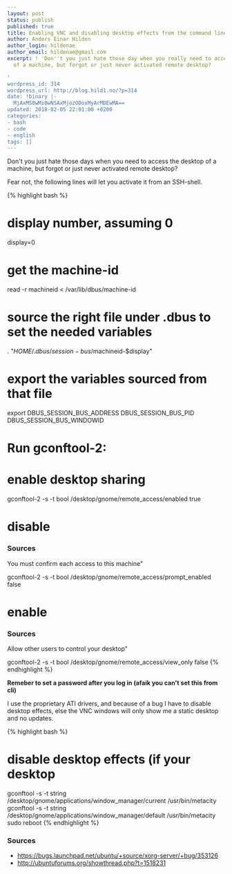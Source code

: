 ```yaml
---
layout: post
status: publish
published: true
title: Enabling VNC and disabling desktop effects from the command line
author: Anders Einar Hilden
author_login: hildenae
author_email: hildenae@gmail.com
excerpt: ! 'Don''t you just hate those day when you really need to access the desktop
  of a machine, but forgot or just never activated remote desktop?

'
wordpress_id: 314
wordpress_url: http://blog.hild1.no/?p=314
date: !binary |-
  MjAxMS0wMi0wNSAxMjozODoxMyArMDEwMA==
updated: 2018-02-05 22:01:00 +0200
categories:
- bash
- code
- english
tags: []
---
```

Don't you just hate those days when you need to access the desktop of a machine, but forgot or just never activated remote desktop?
<!--more-->
Fear not, the following lines will let you activate it from an SSH-shell.

{% highlight bash %}
# display number, assuming 0
display=0
# get the machine-id
read -r machineid < /var/lib/dbus/machine-id
# source the right file under .dbus to set the needed variables
. "$HOME/.dbus/session-bus/$machineid-$display"
# export the variables sourced from that file
export DBUS_SESSION_BUS_ADDRESS DBUS_SESSION_BUS_PID DBUS_SESSION_BUS_WINDOWID
# Run gconftool-2:
# enable desktop sharing
gconftool-2 -s -t bool /desktop/gnome/remote_access/enabled true
# disable <h3>Sources</h3>You must confirm each access to this machine"
gconftool-2 -s -t bool /desktop/gnome/remote_access/prompt_enabled false
# enable <h3>Sources</h3>Allow other users to control your desktop"
gconftool-2 -s -t bool /desktop/gnome/remote_access/view_only false
{% endhighlight %}

__Remeber to set a password after you log in (afaik you can't set this from cli)__

I use the proprietary ATI drivers, and because of a bug I have to disable desktop effects, else the VNC windows will only show me a static desktop and no updates.

{% highlight bash %}
# disable desktop effects (if your desktop
gconftool -s -t string /desktop/gnome/applications/window_manager/current /usr/bin/metacity
gconftool -s -t string /desktop/gnome/applications/window_manager/default /usr/bin/metacity
sudo reboot
{% endhighlight %}

### Sources
* <a href="https://bugs.launchpad.net/ubuntu/+source/xorg-server/+bug/353126">https://bugs.launchpad.net/ubuntu/+source/xorg-server/+bug/353126</a>
* <a href="http://ubuntuforums.org/showthread.php?t=1518231">http://ubuntuforums.org/showthread.php?t=1518231</a>
